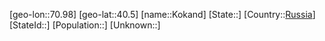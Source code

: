 ﻿---
location: [40.5,70.98]
type: City
tags:
- geo/City


SpocWebEntityId: 31535
isDeleted: false
confidential: public

---
[geo-lon::70.98]
[geo-lat::40.5]
[name::Kokand]
[State::]
[Country::[Russia](geo/Continent/Europe/Russia.md)]
[StateId::]
[Population::]
[Unknown::]

